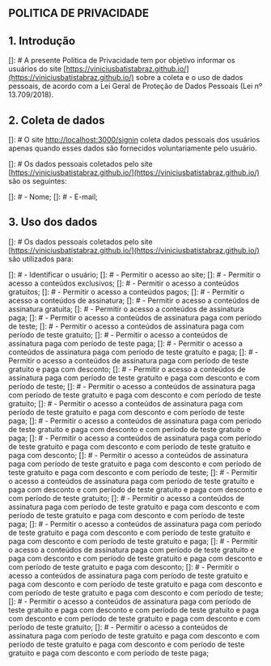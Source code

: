 ## POLITICA DE PRIVACIDADE

## 1. Introdução

[]: # A presente Política de Privacidade tem por objetivo informar os usuários do site [https://viniciusbatistabraz.github.io/](https://viniciusbatistabraz.github.io/) sobre a coleta e o uso de dados pessoais, de acordo com a Lei Geral de Proteção de Dados Pessoais (Lei nº 13.709/2018).

## 2. Coleta de dados

[]: # O site [http://localhost:3000/signin](https://viniciusbatistabraz.github.io/) coleta dados pessoais dos usuários apenas quando esses dados são fornecidos voluntariamente pelo usuário.

[]: # Os dados pessoais coletados pelo site [https://viniciusbatistabraz.github.io/](https://viniciusbatistabraz.github.io/) são os seguintes:

[]: # - Nome;
[]: # - E-mail;

## 3. Uso dos dados

[]: # Os dados pessoais coletados pelo site [https://viniciusbatistabraz.github.io/](https://viniciusbatistabraz.github.io/) são utilizados para:

[]: # - Identificar o usuário;
[]: # - Permitir o acesso ao site;
[]: # - Permitir o acesso a conteúdos exclusivos;
[]: # - Permitir o acesso a conteúdos gratuitos;
[]: # - Permitir o acesso a conteúdos pagos;
[]: # - Permitir o acesso a conteúdos de assinatura;
[]: # - Permitir o acesso a conteúdos de assinatura gratuita;
[]: # - Permitir o acesso a conteúdos de assinatura paga;
[]: # - Permitir o acesso a conteúdos de assinatura paga com período de teste;
[]: # - Permitir o acesso a conteúdos de assinatura paga com período de teste gratuito;
[]: # - Permitir o acesso a conteúdos de assinatura paga com período de teste paga;
[]: # - Permitir o acesso a conteúdos de assinatura paga com período de teste gratuito e paga;
[]: # - Permitir o acesso a conteúdos de assinatura paga com período de teste gratuito e paga com desconto;
[]: # - Permitir o acesso a conteúdos de assinatura paga com período de teste gratuito e paga com desconto e com período de teste;
[]: # - Permitir o acesso a conteúdos de assinatura paga com período de teste gratuito e paga com desconto e com período de teste gratuito;
[]: # - Permitir o acesso a conteúdos de assinatura paga com período de teste gratuito e paga com desconto e com período de teste paga;
[]: # - Permitir o acesso a conteúdos de assinatura paga com período de teste gratuito e paga com desconto e com período de teste gratuito e paga;
[]: # - Permitir o acesso a conteúdos de assinatura paga com período de teste gratuito e paga com desconto e com período de teste gratuito e paga com desconto;
[]: # - Permitir o acesso a conteúdos de assinatura paga com período de teste gratuito e paga com desconto e com período de teste gratuito e paga com desconto e com período de teste;
[]: # - Permitir o acesso a conteúdos de assinatura paga com período de teste gratuito e paga com desconto e com período de teste gratuito e paga com desconto e com período de teste gratuito;
[]: # - Permitir o acesso a conteúdos de assinatura paga com período de teste gratuito e paga com desconto e com período de teste gratuito e paga com desconto e com período de teste paga;
[]: # - Permitir o acesso a conteúdos de assinatura paga com período de teste gratuito e paga com desconto e com período de teste gratuito e paga com desconto e com período de teste gratuito e paga;
[]: # - Permitir o acesso a conteúdos de assinatura paga com período de teste gratuito e paga com desconto e com período de teste gratuito e paga com desconto e com período de teste gratuito e paga com desconto;
[]: # - Permitir o acesso a conteúdos de assinatura paga com período de teste gratuito e paga com desconto e com período de teste gratuito e paga com desconto e com período de teste gratuito e paga com desconto e com período de teste;
[]: # - Permitir o acesso a conteúdos de assinatura paga com período de teste gratuito e paga com desconto e com período de teste gratuito e paga com desconto e com período de teste gratuito e paga com desconto e com período de teste gratuito;
[]: # - Permitir o acesso a conteúdos de assinatura paga com período de teste gratuito e paga com desconto e com período de teste gratuito e paga com desconto e com período de teste gratuito e paga com desconto e com período de teste paga;
